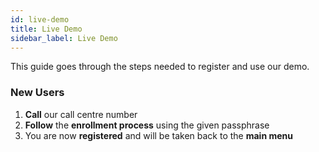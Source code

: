 ```yaml
---
id: live-demo
title: Live Demo
sidebar_label: Live Demo
---
```


This guide goes through the steps needed to register and use our demo.

### New Users

1. **Call** our call centre number
2. **Follow** the **enrollment process** using the given passphrase
3. You are now **registered** and will be taken back to the **main menu**